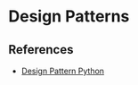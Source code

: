 # Design Patterns

## References

- [Design Pattern Python](https://refactoring.guru/design-patterns/python)